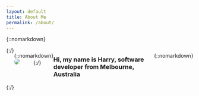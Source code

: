 ```yaml
---
layout: default
title: About Me
permalink: /about/
---
```

{::nomarkdown}<div style=display:flex;justify-content:space-between>{:/}

{::nomarkdown}
<img src={{site.baseurl}}/images/profile.jpeg style=border-radius:50%;margin-right:2rem>
{:/}

### Hi, my name is **Harry**, **software developer** from **Melbourne, Australia**

{::nomarkdown}</div>{:/}
